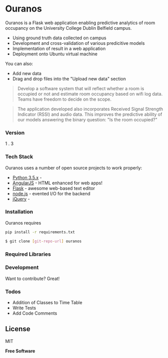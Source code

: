 # Ouranos

Ouranos is a Flask web application enabling predictive analytics of room occupancy on the University College Dublin Belfield campus.

  - Using ground truth data collected on campus
  - Development and cross-validation of various predicitive models
  - Implementation of result in a web application
  - Deployment onto Ubuntu virtual machine

You can also:
  - Add new data
  - Drag and drop files into the "Upload new data" section


> Develop a software system that will reflect whether a room is occupied or not
and estimate room occupancy based on wifi log data.
>Teams have freedom to decide on the scope. 

> The application developed also incorporates Received Signal Strength Indicator (RSSI) and audio data.
> This improves the predictive ability of our models answering the binary question: "Is the room occupied?"

### Version
1 . 3

### Tech Stack

Ouranos uses a number of open source projects to work properly:
* [Python 3.5.x] -
* [AngularJS] - HTML enhanced for web apps!
* [Flask] - awesome web-based text editor
* [node.js] - evented I/O for the backend
* [jQuery] - 



### Installation

Ouranos requires 

```sh
pip install -r requirements.txt
```

```sh
$ git clone [git-repo-url] ouranos
```

### Required Libraries



### Development

Want to contribute? Great!



### Todos
 - Addition of Classes to Time Table
 - Write Tests
 - Add Code Comments


License
----

MIT


**Free Software**

[//]: # (These are reference links used in the file. http://stackoverflow.com/questions/4823468/store-comments-in-markdown-syntax)

   [Python 3.5.x]: <https://docs.python.org>
   [git-repo-url]: <https://github.com/lukekearney/research-practicum/>
   [Flask]: <http://flask.pocoo.org/>
   [node.js]: <http://nodejs.org>
   [jQuery]: <http://jquery.com>
   [AngularJS]: <http://angularjs.org>

